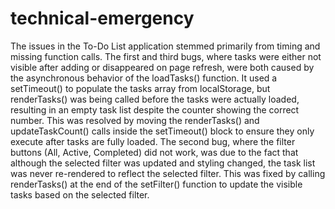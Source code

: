 # technical-emergency
The issues in the To-Do List application stemmed primarily from timing and missing function calls. The first and third bugs, where tasks were either not visible after adding or disappeared on page refresh, were both caused by the asynchronous behavior of the loadTasks() function. It used a setTimeout() to populate the tasks array from localStorage, but renderTasks() was being called before the tasks were actually loaded, resulting in an empty task list despite the counter showing the correct number. This was resolved by moving the renderTasks() and updateTaskCount() calls inside the setTimeout() block to ensure they only execute after tasks are fully loaded. The second bug, where the filter buttons (All, Active, Completed) did not work, was due to the fact that although the selected filter was updated and styling changed, the task list was never re-rendered to reflect the selected filter. This was fixed by calling renderTasks() at the end of the setFilter() function to update the visible tasks based on the selected filter.
